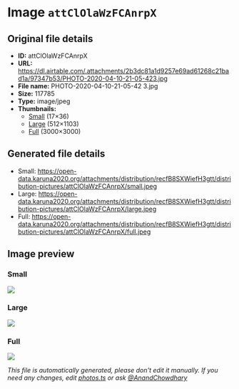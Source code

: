 # Image `attClOlaWzFCAnrpX`

## Original file details

- **ID:** attClOlaWzFCAnrpX
- **URL:** https://dl.airtable.com/.attachments/2b3dc81a1d9257e69ad61268c21bad1a/97347b53/PHOTO-2020-04-10-21-05-423.jpg
- **File name:** PHOTO-2020-04-10-21-05-42 3.jpg
- **Size:** 117785
- **Type:** image/jpeg
- **Thumbnails:**
  - [Small](https://dl.airtable.com/.attachmentThumbnails/ac84de7f771bda8e359e1c7a43c8fb50/52209962) (17×36)
  - [Large](https://dl.airtable.com/.attachmentThumbnails/0a6ea8c4b61d5ed5a967c9b6b4270615/e74cbfd3) (512×1103)
  - [Full](https://dl.airtable.com/.attachmentThumbnails/4d68dc3e1922f76c78470d941b6c360a/cf015eeb) (3000×3000)

## Generated file details

- Small: https://open-data.karuna2020.org/attachments/distribution/recfB8SXWiefH3gtt/distribution-pictures/attClOlaWzFCAnrpX/small.jpeg
- Large: https://open-data.karuna2020.org/attachments/distribution/recfB8SXWiefH3gtt/distribution-pictures/attClOlaWzFCAnrpX/large.jpeg
- Full: https://open-data.karuna2020.org/attachments/distribution/recfB8SXWiefH3gtt/distribution-pictures/attClOlaWzFCAnrpX/full.jpeg

## Image preview

### Small

![](https://open-data.karuna2020.org/attachments/distribution/recfB8SXWiefH3gtt/distribution-pictures/attClOlaWzFCAnrpX/small.jpeg)

### Large

![](https://open-data.karuna2020.org/attachments/distribution/recfB8SXWiefH3gtt/distribution-pictures/attClOlaWzFCAnrpX/large.jpeg)

### Full

![](https://open-data.karuna2020.org/attachments/distribution/recfB8SXWiefH3gtt/distribution-pictures/attClOlaWzFCAnrpX/full.jpeg)

_This file is automatically generated, please don't edit it manually. If you need any changes, edit [photos.ts](/photos.ts) or ask [@AnandChowdhary](https://github.com/AnandChowdhary)_
